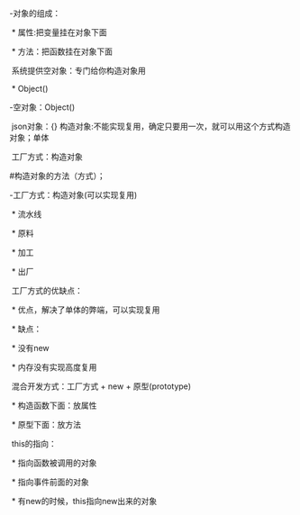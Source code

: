 -对象的组成：

​            \* 属性:把变量挂在对象下面

​            \* 方法：把函数挂在对象下面

​        系统提供空对象：专门给你构造对象用

​            \* Object()



-空对象：Object()

​        json对象：{} 构造对象:不能实现复用，确定只要用一次，就可以用这个方式构造对象；单体

​        工厂方式：构造对象



#构造对象的方法（方式）；

-工厂方式：构造对象(可以实现复用)

​            \* 流水线

​                \* 原料

​                \* 加工

​                \* 出厂

​        工厂方式的优缺点：

​            \* 优点，解决了单体的弊端，可以实现复用

​            \* 缺点：

​                \* 没有new

​                \* 内存没有实现高度复用

​        混合开发方式：工厂方式 + new + 原型(prototype)

​            \* 构造函数下面：放属性

​            \* 原型下面：放方法

​        this的指向：

​            \* 指向函数被调用的对象

​            \* 指向事件前面的对象

​            \* 有new的时候，this指向new出来的对象